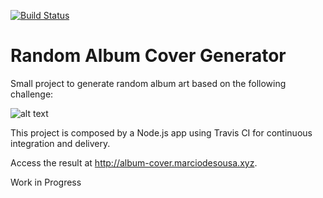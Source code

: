 [![Build Status](https://travis-ci.org/marciodsousa/random-album-cover.svg?branch=master)](https://travis-ci.org/marciodsousa/random-album-cover)

# Random Album Cover Generator

Small project to generate random album art based on the following challenge:

![alt text](https://i.imgur.com/WDmQ722.png "Random Album Art Challenge")

This project is composed by a Node.js app using Travis CI for continuous integration and delivery.

Access the result at http://album-cover.marciodesousa.xyz.

Work in Progress